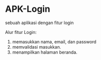 # APK-Login
sebuah aplikasi dengan fitur login

Alur fitur Login:
1. memasukkan nama, email, dan password
2. memvalidasi masukkan.
3. menampilkan halaman beranda.
